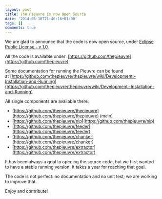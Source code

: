 ```yaml
---
layout: post
title: The Pieuvre is now Open Source
date: '2014-03-10T21:46:16+01:00'
tags: []
comments: true
---
```

We are glad to announce that the code is now open source, under [Eclipse Public License - v 1.0](https://www.eclipse.org/legal/epl-v10.html).

All the code is available under: [https://github.com/thepieuvre](https://github.com/thepieuvre)

Some documentation for running the Pieuvre can be found at [https://github.com/thepieuvre/thepieuvre/wiki/Development:-Installation-and-Running](https://github.com/thepieuvre/thepieuvre/wiki/Development:-Installation-and-Running)

All single components are available there:

 * [https://github.com/thepieuvre/thepieuvre](https://github.com/thepieuvre/thepieuvre) (main)
 * [https://github.com/thepieuvre/nlp](https://github.com/thepieuvre/nlp)
 * [https://github.com/thepieuvre/feeder](https://github.com/thepieuvre/feeder)
 * [https://github.com/thepieuvre/chunker](https://github.com/thepieuvre/chunker)
 * [https://github.com/thepieuvre/extractor](https://github.com/thepieuvre/extractor)

It has been always a goal to opening the source code, but we first wanted to have a stable running version. It takes a year for reaching that goal.

The code is not perfect: no documentation and no unit test; we are working to improve that.

Enjoy and contribute!
